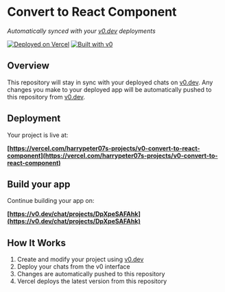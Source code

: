 # Convert to React Component

*Automatically synced with your [v0.dev](https://v0.dev) deployments*

[![Deployed on Vercel](https://img.shields.io/badge/Deployed%20on-Vercel-black?style=for-the-badge&logo=vercel)](https://vercel.com/harrypeter07s-projects/v0-convert-to-react-component)
[![Built with v0](https://img.shields.io/badge/Built%20with-v0.dev-black?style=for-the-badge)](https://v0.dev/chat/projects/DpXpeSAFAhk)

## Overview

This repository will stay in sync with your deployed chats on [v0.dev](https://v0.dev).
Any changes you make to your deployed app will be automatically pushed to this repository from [v0.dev](https://v0.dev).

## Deployment

Your project is live at:

**[https://vercel.com/harrypeter07s-projects/v0-convert-to-react-component](https://vercel.com/harrypeter07s-projects/v0-convert-to-react-component)**

## Build your app

Continue building your app on:

**[https://v0.dev/chat/projects/DpXpeSAFAhk](https://v0.dev/chat/projects/DpXpeSAFAhk)**

## How It Works

1. Create and modify your project using [v0.dev](https://v0.dev)
2. Deploy your chats from the v0 interface
3. Changes are automatically pushed to this repository
4. Vercel deploys the latest version from this repository